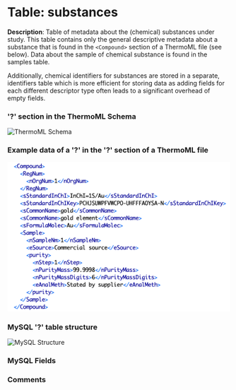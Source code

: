 # Table: substances

**Description**: Table of metadata about the (chemical) substances under study.  This table contains only the
general descriptive metadata about a substance that is found in the `<Compound>` section
of a ThermoML file (see below).  Data about the sample of chemical substance is found in the samples table.

Additionally, chemical identifiers for substances are stored in a separate, identifiers table which is more efficient for
storing data as adding fields for each different descriptor type often leads to a significant overhead of empty fields.

### '?' section in the ThermoML Schema
![ThermoML Schema](../images/thermoml/thermoml_schema_.png)

### Example data of a '?' in the '?' section of a ThermoML file
![ThermoML Example](../images/thermoml/thermoml_example_compound.png)

### MySQL '?' table structure
![MySQL Structure](../images/mysql/mysql_.png)

### MySQL Fields

### Comments